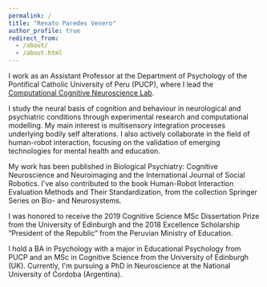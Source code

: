 ```yaml
---
permalink: /
title: "Renato Paredes Venero"
author_profile: true
redirect_from: 
  - /about/
  - /about.html
---
```


I work as an Assistant Professor at the Department of Psychology of the Pontifical Catholic University of Peru (PUCP), where I lead the [Computational Cognitive Neuroscience Lab](https://www.instagram.com/neuropucp/).

I study the neural basis of cognition and behaviour in neurological and psychiatric conditions through experimental research and computational modelling. My main interest is multisensory integration processes underlying bodily self alterations. I also actively collaborate in the field of human-robot interaction, focusing on the validation of emerging technologies for mental health and education.

My work has been published in Biological Psychiatry: Cognitive Neuroscience and Neuroimaging and the International Journal of Social Robotics. I've also contributed to the book Human-Robot Interaction Evaluation Methods and Their Standardization, from the collection Springer Series on Bio- and Neurosystems. 

I was honored to receive the 2019 Cognitive Science MSc Dissertation Prize from the University of Edinburgh and the 2018 Excellence Scholarship “President of the Republic” from the Peruvian Ministry of Education.

I hold a BA in Psychology with a major in Educational Psychology from PUCP and an MSc in Cognitive Science from the University of Edinburgh (UK). Currently, I'm pursuing a PhD in Neuroscience at the National University of Cordoba (Argentina).